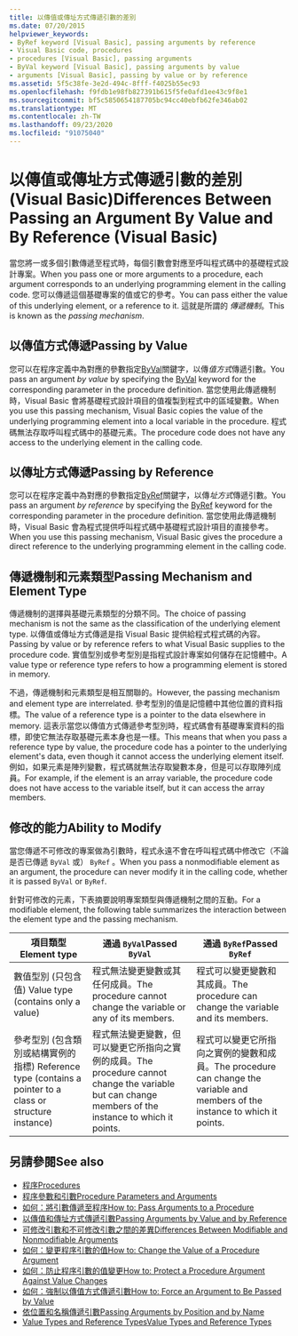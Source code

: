 ```yaml
---
title: 以傳值或傳址方式傳遞引數的差別
ms.date: 07/20/2015
helpviewer_keywords:
- ByRef keyword [Visual Basic], passing arguments by reference
- Visual Basic code, procedures
- procedures [Visual Basic], passing arguments
- ByVal keyword [Visual Basic], passing arguments by value
- arguments [Visual Basic], passing by value or by reference
ms.assetid: 5f5c38fe-3e2d-494c-8fff-f4025b55ec93
ms.openlocfilehash: f9fdb1e98fb827391b615f5fe0afd1ee43c9f8e1
ms.sourcegitcommit: bf5c5850654187705bc94cc40ebfb62fe346ab02
ms.translationtype: MT
ms.contentlocale: zh-TW
ms.lasthandoff: 09/23/2020
ms.locfileid: "91075040"
---
```

# <a name="differences-between-passing-an-argument-by-value-and-by-reference-visual-basic"></a><span data-ttu-id="6aaa9-102">以傳值或傳址方式傳遞引數的差別 (Visual Basic)</span><span class="sxs-lookup"><span data-stu-id="6aaa9-102">Differences Between Passing an Argument By Value and By Reference (Visual Basic)</span></span>

<span data-ttu-id="6aaa9-103">當您將一或多個引數傳遞至程式時，每個引數會對應至呼叫程式碼中的基礎程式設計專案。</span><span class="sxs-lookup"><span data-stu-id="6aaa9-103">When you pass one or more arguments to a procedure, each argument corresponds to an underlying programming element in the calling code.</span></span> <span data-ttu-id="6aaa9-104">您可以傳遞這個基礎專案的值或它的參考。</span><span class="sxs-lookup"><span data-stu-id="6aaa9-104">You can pass either the value of this underlying element, or a reference to it.</span></span> <span data-ttu-id="6aaa9-105">這就是所謂的 *傳遞機制*。</span><span class="sxs-lookup"><span data-stu-id="6aaa9-105">This is known as the *passing mechanism*.</span></span>  
  
## <a name="passing-by-value"></a><span data-ttu-id="6aaa9-106">以傳值方式傳遞</span><span class="sxs-lookup"><span data-stu-id="6aaa9-106">Passing by Value</span></span>  

 <span data-ttu-id="6aaa9-107">您可以在程序定義中為對應的參數指定[ByVal](../../../language-reference/modifiers/byval.md)關鍵字，以傳*值方式*傳遞引數。</span><span class="sxs-lookup"><span data-stu-id="6aaa9-107">You pass an argument *by value* by specifying the [ByVal](../../../language-reference/modifiers/byval.md) keyword for the corresponding parameter in the procedure definition.</span></span> <span data-ttu-id="6aaa9-108">當您使用此傳遞機制時，Visual Basic 會將基礎程式設計項目的值複製到程式中的區域變數。</span><span class="sxs-lookup"><span data-stu-id="6aaa9-108">When you use this passing mechanism, Visual Basic copies the value of the underlying programming element into a local variable in the procedure.</span></span> <span data-ttu-id="6aaa9-109">程式碼無法存取呼叫程式碼中的基礎元素。</span><span class="sxs-lookup"><span data-stu-id="6aaa9-109">The procedure code does not have any access to the underlying element in the calling code.</span></span>  
  
## <a name="passing-by-reference"></a><span data-ttu-id="6aaa9-110">以傳址方式傳遞</span><span class="sxs-lookup"><span data-stu-id="6aaa9-110">Passing by Reference</span></span>  

 <span data-ttu-id="6aaa9-111">您可以在程序定義中為對應的參數指定[ByRef](../../../language-reference/modifiers/byref.md)關鍵字，以傳*址方式*傳遞引數。</span><span class="sxs-lookup"><span data-stu-id="6aaa9-111">You pass an argument *by reference* by specifying the [ByRef](../../../language-reference/modifiers/byref.md) keyword for the corresponding parameter in the procedure definition.</span></span> <span data-ttu-id="6aaa9-112">當您使用此傳遞機制時，Visual Basic 會為程式提供呼叫程式碼中基礎程式設計項目的直接參考。</span><span class="sxs-lookup"><span data-stu-id="6aaa9-112">When you use this passing mechanism, Visual Basic gives the procedure a direct reference to the underlying programming element in the calling code.</span></span>  
  
## <a name="passing-mechanism-and-element-type"></a><span data-ttu-id="6aaa9-113">傳遞機制和元素類型</span><span class="sxs-lookup"><span data-stu-id="6aaa9-113">Passing Mechanism and Element Type</span></span>  

 <span data-ttu-id="6aaa9-114">傳遞機制的選擇與基礎元素類型的分類不同。</span><span class="sxs-lookup"><span data-stu-id="6aaa9-114">The choice of passing mechanism is not the same as the classification of the underlying element type.</span></span> <span data-ttu-id="6aaa9-115">以傳值或傳址方式傳遞是指 Visual Basic 提供給程式程式碼的內容。</span><span class="sxs-lookup"><span data-stu-id="6aaa9-115">Passing by value or by reference refers to what Visual Basic supplies to the procedure code.</span></span> <span data-ttu-id="6aaa9-116">實值型別或參考型別是指程式設計專案如何儲存在記憶體中。</span><span class="sxs-lookup"><span data-stu-id="6aaa9-116">A value type or reference type refers to how a programming element is stored in memory.</span></span>  
  
 <span data-ttu-id="6aaa9-117">不過，傳遞機制和元素類型是相互關聯的。</span><span class="sxs-lookup"><span data-stu-id="6aaa9-117">However, the passing mechanism and element type are interrelated.</span></span> <span data-ttu-id="6aaa9-118">參考型別的值是記憶體中其他位置的資料指標。</span><span class="sxs-lookup"><span data-stu-id="6aaa9-118">The value of a reference type is a pointer to the data elsewhere in memory.</span></span> <span data-ttu-id="6aaa9-119">這表示當您以傳值方式傳遞參考型別時，程式碼會有基礎專案資料的指標，即使它無法存取基礎元素本身也是一樣。</span><span class="sxs-lookup"><span data-stu-id="6aaa9-119">This means that when you pass a reference type by value, the procedure code has a pointer to the underlying element's data, even though it cannot access the underlying element itself.</span></span> <span data-ttu-id="6aaa9-120">例如，如果元素是陣列變數，程式碼就無法存取變數本身，但是可以存取陣列成員。</span><span class="sxs-lookup"><span data-stu-id="6aaa9-120">For example, if the element is an array variable, the procedure code does not have access to the variable itself, but it can access the array members.</span></span>  
  
## <a name="ability-to-modify"></a><span data-ttu-id="6aaa9-121">修改的能力</span><span class="sxs-lookup"><span data-stu-id="6aaa9-121">Ability to Modify</span></span>  

 <span data-ttu-id="6aaa9-122">當您傳遞不可修改的專案做為引數時，程式永遠不會在呼叫程式碼中修改它（不論是否已傳遞 `ByVal` 或） `ByRef` 。</span><span class="sxs-lookup"><span data-stu-id="6aaa9-122">When you pass a nonmodifiable element as an argument, the procedure can never modify it in the calling code, whether it is passed `ByVal` or `ByRef`.</span></span>  
  
 <span data-ttu-id="6aaa9-123">針對可修改的元素，下表摘要說明專案類型與傳遞機制之間的互動。</span><span class="sxs-lookup"><span data-stu-id="6aaa9-123">For a modifiable element, the following table summarizes the interaction between the element type and the passing mechanism.</span></span>  
  
|<span data-ttu-id="6aaa9-124">項目類型</span><span class="sxs-lookup"><span data-stu-id="6aaa9-124">Element type</span></span>|<span data-ttu-id="6aaa9-125">通過 `ByVal`</span><span class="sxs-lookup"><span data-stu-id="6aaa9-125">Passed `ByVal`</span></span>|<span data-ttu-id="6aaa9-126">通過 `ByRef`</span><span class="sxs-lookup"><span data-stu-id="6aaa9-126">Passed `ByRef`</span></span>|  
|------------------|--------------------|--------------------|  
|<span data-ttu-id="6aaa9-127">數值型別 (只包含值) </span><span class="sxs-lookup"><span data-stu-id="6aaa9-127">Value type (contains only a value)</span></span>|<span data-ttu-id="6aaa9-128">程式無法變更變數或其任何成員。</span><span class="sxs-lookup"><span data-stu-id="6aaa9-128">The procedure cannot change the variable or any of its members.</span></span>|<span data-ttu-id="6aaa9-129">程式可以變更變數和其成員。</span><span class="sxs-lookup"><span data-stu-id="6aaa9-129">The procedure can change the variable and its members.</span></span>|  
|<span data-ttu-id="6aaa9-130">參考型別 (包含類別或結構實例的指標) </span><span class="sxs-lookup"><span data-stu-id="6aaa9-130">Reference type (contains a pointer to a class or structure instance)</span></span>|<span data-ttu-id="6aaa9-131">程式無法變更變數，但可以變更它所指向之實例的成員。</span><span class="sxs-lookup"><span data-stu-id="6aaa9-131">The procedure cannot change the variable but can change members of the instance to which it points.</span></span>|<span data-ttu-id="6aaa9-132">程式可以變更它所指向之實例的變數和成員。</span><span class="sxs-lookup"><span data-stu-id="6aaa9-132">The procedure can change the variable and members of the instance to which it points.</span></span>|  
  
## <a name="see-also"></a><span data-ttu-id="6aaa9-133">另請參閱</span><span class="sxs-lookup"><span data-stu-id="6aaa9-133">See also</span></span>

- [<span data-ttu-id="6aaa9-134">程序</span><span class="sxs-lookup"><span data-stu-id="6aaa9-134">Procedures</span></span>](./index.md)
- [<span data-ttu-id="6aaa9-135">程序參數和引數</span><span class="sxs-lookup"><span data-stu-id="6aaa9-135">Procedure Parameters and Arguments</span></span>](./procedure-parameters-and-arguments.md)
- [<span data-ttu-id="6aaa9-136">如何：將引數傳遞至程序</span><span class="sxs-lookup"><span data-stu-id="6aaa9-136">How to: Pass Arguments to a Procedure</span></span>](./how-to-pass-arguments-to-a-procedure.md)
- [<span data-ttu-id="6aaa9-137">以傳值和傳址方式傳遞引數</span><span class="sxs-lookup"><span data-stu-id="6aaa9-137">Passing Arguments by Value and by Reference</span></span>](./passing-arguments-by-value-and-by-reference.md)
- [<span data-ttu-id="6aaa9-138">可修改引數和不可修改引數之間的差異</span><span class="sxs-lookup"><span data-stu-id="6aaa9-138">Differences Between Modifiable and Nonmodifiable Arguments</span></span>](./differences-between-modifiable-and-nonmodifiable-arguments.md)
- [<span data-ttu-id="6aaa9-139">如何：變更程序引數的值</span><span class="sxs-lookup"><span data-stu-id="6aaa9-139">How to: Change the Value of a Procedure Argument</span></span>](./how-to-change-the-value-of-a-procedure-argument.md)
- [<span data-ttu-id="6aaa9-140">如何：防止程序引數的值變更</span><span class="sxs-lookup"><span data-stu-id="6aaa9-140">How to: Protect a Procedure Argument Against Value Changes</span></span>](./how-to-protect-a-procedure-argument-against-value-changes.md)
- [<span data-ttu-id="6aaa9-141">如何：強制以傳值方式傳遞引數</span><span class="sxs-lookup"><span data-stu-id="6aaa9-141">How to: Force an Argument to Be Passed by Value</span></span>](./how-to-force-an-argument-to-be-passed-by-value.md)
- [<span data-ttu-id="6aaa9-142">依位置和名稱傳遞引數</span><span class="sxs-lookup"><span data-stu-id="6aaa9-142">Passing Arguments by Position and by Name</span></span>](./passing-arguments-by-position-and-by-name.md)
- [<span data-ttu-id="6aaa9-143">Value Types and Reference Types</span><span class="sxs-lookup"><span data-stu-id="6aaa9-143">Value Types and Reference Types</span></span>](../data-types/value-types-and-reference-types.md)
